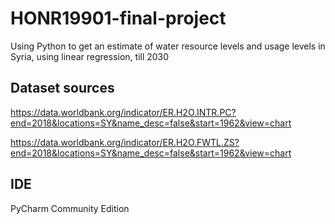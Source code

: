 # HONR19901-final-project
Using Python to get an estimate of water resource levels and usage levels in Syria, using linear regression, till 2030

## Dataset sources
https://data.worldbank.org/indicator/ER.H2O.INTR.PC?end=2018&locations=SY&name_desc=false&start=1962&view=chart

https://data.worldbank.org/indicator/ER.H2O.FWTL.ZS?end=2018&locations=SY&name_desc=false&start=1962&view=chart


## IDE
PyCharm Community Edition

